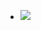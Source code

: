 - ![](https://firebasestorage.googleapis.com/v0/b/firescript-577a2.appspot.com/o/imgs%2Fapp%2Fhaozhongwen%2F_6trFFuILW.png?alt=media&token=048afed1-9135-4745-8e05-b1900aad1540)
